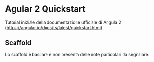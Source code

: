 # Agular 2 Quickstart
Tutorial iniziale della documentazione ufficiale di Angula 2 (https://angular.io/docs/ts/latest/quickstart.html).


## Scaffold
Lo scaffold è basilare e non presenta delle note particolari da segnalare.